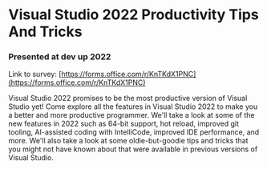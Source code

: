 # Visual Studio 2022 Productivity Tips And Tricks
### Presented at dev up 2022

Link to survey: [https://forms.office.com/r/KnTKdX1PNC](https://forms.office.com/r/KnTKdX1PNC)

Visual Studio 2022 promises to be the most productive version of Visual Studio yet! Come explore all the features in Visual Studio 2022 to make you a better and more productive programmer. We'll take a look at some of the new features in 2022 such as 64-bit support, hot reload, improved git tooling, AI-assisted coding with IntelliCode, improved IDE performance, and more. We'll also take a look at some oldie-but-goodie tips and tricks that you might not have known about that were available in previous versions of Visual Studio.
